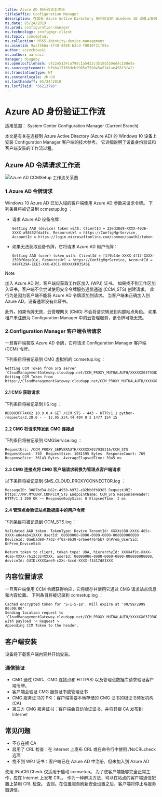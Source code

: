 ```yaml
---
title: Azure AD 身份验证工作流
titleSuffix: Configuration Manager
description: 在具有 Azure Active Directory 身份验证的 Windows 10 设备上安装 Configuration Manager 客户端过程的详细信息
ms.date: 05/24/2019
ms.prod: configuration-manager
ms.technology: configmgr-client
ms.topic: conceptual
ms.collection: M365-identity-device-management
ms.assetid: 9aaf466a-3f40-4468-b3cd-f0010f21f05a
author: aczechowski
ms.author: aaroncz
manager: dougeby
ms.openlocfilehash: c422e5134ca798c1a5422cd518d550ed4c188e9a
ms.sourcegitcommit: bfb8a17f60dcb9905e739045a5141ae45613fa2c
ms.translationtype: HT
ms.contentlocale: zh-CN
ms.lasthandoff: 05/24/2019
ms.locfileid: "66213798"
---
```

# <a name="azure-ad-authentication-workflow"></a>Azure AD 身份验证工作流

适用范围：  System Center Configuration Manager (Current Branch)

本文是有关在连接到 Azure Active Directory (Azure AD) 的 Windows 10 设备上安装 Configuration Manager 客户端的技术参考。 它详细说明了设备身份验证和客户端安装的工作流过程。  
 

## <a name="azure-ad-token-request-workflow"></a>Azure AD 令牌请求工作流

![Azure AD CCMSetup 工作流关系图](media/azure-ad-install-workflow.png)  

### <a name="1-azure-ad-token-request"></a>1.Azure AD 令牌请求

Windows 10 Azure AD 已加入域的客户端使用 Azure AD 参数来请求令牌。 下列条目将被记录到 ccmsetup.log  ：

- 请求 Azure AD 设备令牌：

    ```
    Getting AAD (device) token with: ClientId = 22ed38d9-XXXX-4036-XXXX-a98452fda4fc, ResourceUrl = https://ConfigMgrService, AccountId = https://login.microsoftonline.com/common/oauth2/token
    ```

- 如果无法获取设备令牌，它将请求 Azure AD 用户令牌：

    ```
    Getting AAD (user) token with: ClientId = f1f9b14e-XXXX-4f17-XXXX-2593f6eee91e, ResourceUrl = https://ConfigMgrService, AccountId = X49FC29A-ECE3-XXX-A3C1-XXXXXXF035A6E
    ```

> [!NOTE]
> 加入 Azure AD 时，客户端应获取工作区加入 (WPJ) 证书。 如果找不到工作区加入证书，客户端不会尝试使用安全令牌服务通信通道 (CCM_STS) 创建请求。 此行为是因为客户端不能将 Azure AD 令牌添加到请求。 当客户端未正确加入到 Azure AD，设备通常没有此证书。
>
> 此外，如果令牌无效，云管理网关 (CMG) 不会将请求转发到内部站点角色。 如果租户未注册为 Configuration Manager 中的云管理服务，该令牌可能无效。


### <a name="2-configuration-manager-client-token-request"></a>2.Configuration Manager 客户端令牌请求

一旦客户端获取 Azure AD 令牌，它将请求 Configuration Manager 客户端 (CCM) 令牌。

下列条目将被记录到 CMG 虚拟机的 ccmsetup.log  ：

```
Getting CCM Token from STS server 'CloudManagementGateway.cloudapp.net/CCM_PROXY_MUTUALAUTH/XXXXXX037938216'
Getting CCM Token from https://CloudManagementGateway.cloudapp.net/CCM_PROXY_MUTUALAUTH/XXXXXX037938216/CCM_STS
```

#### <a name="21-cmg-gets-request"></a>2.1 CMG 获取请求

下列条目将被记录到 IIS.log  ：

```
RD0003FF74XX2 10.0.0.4 GET /CCM_STS - 443 - HTTP/1.1 python-requests/2.20.0 - - 13.95.234.44 404 0 2 1477 154 15
```

#### <a name="22-cmg-forwards-request-to-cmg-connection-point"></a>2.2 CMG 将请求转发到 CMG 连接点

下列条目将被记录到 CMGService.log  ：

```
RequestUri: /CCM_PROXY_SERVERAUTH/XXXXXX037938216/CCM_STS  RequestCount: 769  RequestSize: 1081595 Bytes  ResponseCount: 769     ResponseSize: 36143 Bytes  AverageElapsedTime: 3945 ms
```

#### <a name="23-cmg-connection-point-transforms-cmg-client-request-to-management-point-client-request"></a>2.3 CMG 连接点将 CMG 客户端请求转换为管理点客户端请求

以下条目将被记录到 SMS_CLOUD_PROXYCONNECTOR.log  ：

```
MessageID: 3087bd34-b82c-4950-b972-e82bb0fb8385 RequestURI: https://MP.MYCORP.COM/CCM_STS EndpointName: CCM_STS ResponseHeader: HTTP/1.1 200 OK ~~ ResponseBodySize: 0 ElapsedTime: 2 ms
```

#### <a name="24-management-point-verifies-user-token-in-site-database"></a>2.4 管理点会验证站点数据库中的用户令牌

下列条目将被记录到 CCM_STS.log  ：

```
Validated AAD token. TokenType: Device TenantId: XXXXe388-XXXX-485c-XXXX-e8e4eb41XXXX UserId: 00000000-0000-0000-0000-000000000000 DeviceId: 0aebad80-77d2-4f0a-9639-676ee4764bb7 OnPrem_UserSid:  OnPrem_DeviceSid:

Return token to client, token type: UDA, hierarchyId: XXXX4f9c-XXXX-46a5-XXXX-7612c324XXXX, userId: 00000000-0000-0000-0000-000000000000, deviceId: GUID:XXXXaee9-cXXc-4ccd-XXXX-f1417d81XXX
```


## <a name="content-location-request"></a>内容位置请求

一旦客户端使用 CCM 令牌获得响应，它将缓存并使用它通过 CMG 请求站点信息和内容位置。 下列条目将被记录到 ccmsetup.log  ：

```
Cached encrypted token for 'S-1-5-18'. Will expire at '00/99/2999 00:00:00'
Sending location request to 'CloudManagementGateway.cloudapp.net/CCM_PROXY_MUTUALAUTH/XXXXXX037938216' with payload '< Request >
Appending CCM Token to the header.
```


## <a name="client-installation"></a>客户端安装

设备将下载客户端内容并开始安装。

### <a name="communication-validation"></a>通信验证

- CMG 通过 CMG、CMG 连接点和 HTTP(S) 以及管理点数据库请求验证客户端令牌。
- 客户端会验证 CMG 服务证书或管理证书
- CMG 服务证书的 PKI：客户端需要本地存储的 CMG 证书的根证书颁发机构 (CA)
- 第三方 CMG 服务证书：客户端会自动验证证书，并将其根 CA 发布到 Internet


## <a name="common-issues"></a>常见问题

- 不存在根 CA
- 启用了 CRL 检查：在 Internet 上发布 CRL 或在命令行中使用 /NoCRLcheck  选项
- 找不到 WPJ 证书：客户端已在 Azure AD 中注册，但未加入到 Azure AD

使用 /NoCRLCheck 仅适用于启动 ccmsetup。 为了使客户端能够完全正常工作，应在 Internet 上发布 CRL。 作为一种解决方法，可以在站点的客户端通信配置上禁用 CRL 检查。 否则，在位置服务刷新安全设置之后，客户端将停止与服务器通信。

